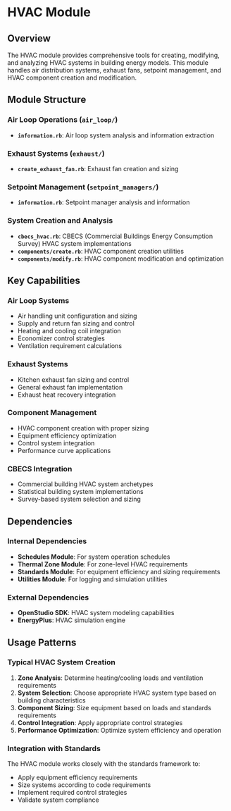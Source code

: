 # HVAC Module

## Overview

The HVAC module provides comprehensive tools for creating, modifying, and analyzing HVAC systems in building energy models. This module handles air distribution systems, exhaust fans, setpoint management, and HVAC component creation and modification.

## Module Structure

### Air Loop Operations (`air_loop/`)
- **`information.rb`**: Air loop system analysis and information extraction

### Exhaust Systems (`exhaust/`)  
- **`create_exhaust_fan.rb`**: Exhaust fan creation and sizing

### Setpoint Management (`setpoint_managers/`)
- **`information.rb`**: Setpoint manager analysis and information

### System Creation and Analysis
- **`cbecs_hvac.rb`**: CBECS (Commercial Buildings Energy Consumption Survey) HVAC system implementations
- **`components/create.rb`**: HVAC component creation utilities
- **`components/modify.rb`**: HVAC component modification and optimization

## Key Capabilities

### Air Loop Systems
- Air handling unit configuration and sizing
- Supply and return fan sizing and control
- Heating and cooling coil integration
- Economizer control strategies
- Ventilation requirement calculations

### Exhaust Systems
- Kitchen exhaust fan sizing and control
- General exhaust fan implementation
- Exhaust heat recovery integration

### Component Management
- HVAC component creation with proper sizing
- Equipment efficiency optimization
- Control system integration
- Performance curve applications

### CBECS Integration
- Commercial building HVAC system archetypes
- Statistical building system implementations
- Survey-based system selection and sizing

## Dependencies

### Internal Dependencies
- **Schedules Module**: For system operation schedules
- **Thermal Zone Module**: For zone-level HVAC requirements  
- **Standards Module**: For equipment efficiency and sizing requirements
- **Utilities Module**: For logging and simulation utilities

### External Dependencies
- **OpenStudio SDK**: HVAC system modeling capabilities
- **EnergyPlus**: HVAC simulation engine

## Usage Patterns

### Typical HVAC System Creation
1. **Zone Analysis**: Determine heating/cooling loads and ventilation requirements
2. **System Selection**: Choose appropriate HVAC system type based on building characteristics
3. **Component Sizing**: Size equipment based on loads and standards requirements
4. **Control Integration**: Apply appropriate control strategies
5. **Performance Optimization**: Optimize system efficiency and operation

### Integration with Standards
The HVAC module works closely with the standards framework to:
- Apply equipment efficiency requirements
- Size systems according to code requirements
- Implement required control strategies
- Validate system compliance